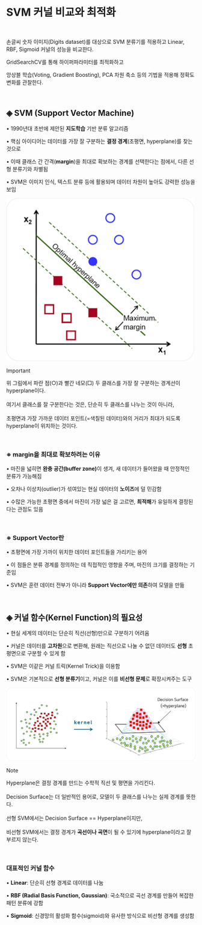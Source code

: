 # SVM 커널 비교와 최적화

<br>

손글씨 숫자 이미지(Digits dataset)를 대상으로 SVM 분류기를 적용하고 Linear, RBF, Sigmoid 커널의 성능을 비교한다.

GridSearchCV를 통해 하이퍼파라미터를 최적화하고

앙상블 학습(Voting, Gradient Boosting), PCA 차원 축소 등의 기법을 적용해 정확도 변화를 관찰한다.

<br>

## ◈ SVM (Support Vector Machine)

• 1990년대 초반에 제안된 **지도학습** 기반 분류 알고리즘

• 핵심 아이디어는 데이터를 가장 잘 구분하는 **결정 경계**(초평면, hyperplane)를 찾는 것으로

• 이때 클래스 간 간격(**margin**)을 최대로 확보하는 경계를 선택한다는 점에서, 다른 선형 분류기와 차별됨

• SVM은 이미지 인식, 텍스트 분류 등에 활용되며 데이터 차원이 높아도 강력한 성능을 보임

<img src="images/svm.png" alt="SVM Concept" width="500"/>


> [!IMPORTANT]
> 위 그림에서 파란 점(○)과 빨간 네모(□) 두 클래스를 가장 잘 구분하는 경계선이 hyperplane이다. <br><br> 여기서 클래스를 잘 구분한다는 것은, 단순히 두 클래스를 나누는 것이 아니라,<br><br> 초평면과 가장 가까운 데이터 포인트(=색칠된 데이터)와의 거리가 최대가 되도록 hyperplane이 위치하는 것이다.

<br>

### ※ margin을 최대로 확보하려는 이유

• 마진을 넓히면 <strong>완충 공간(buffer zone)</strong>이 생겨, 새 데이터가 들어왔을 때 안정적인 분류가 가능해짐

• 오차나 이상치(outlier)가 섞여있는 현실 데이터의 **노이즈**에 덜 민감함

• 수많은 가능한 초평면 중에서 마진이 가장 넓은 걸 고르면, **최적해**가 유일하게 결정된다는 관점도 있음

<br>

### ※ Support Vector란

• 초평면에 가장 가까이 위치한 데이터 포인트들을 가리키는 용어

• 이 점들은 분류 경계를 정의하는 데 직접적인 영향을 주며, 마진의 크기를 결정하는 기준임

• SVM은 훈련 데이터 전부가 아니라 **Support Vector에만 의존**하여 모델을 만듦

<br>

## ◈ 커널 함수(Kernel Function)의 필요성

• 현실 세계의 데이터는 단순히 직선(선형)만으로 구분하기 어려움

• 커널은 데이터를 **고차원**으로 변환해, 원래는 직선으로 나눌 수 없던 데이터도 **선형** 초평면으로 구분할 수 있게 함

• SVM은 이같은 커널 트릭(Kernel Trick)을 이용함

• SVM은 기본적으로 **선형 분류기**이고, 커널은 이를 **비선형 문제**로 확장시켜주는 도구

<img src="images/kernel.png" alt="SVM Concept" width="700"/>

> [!NOTE]
> Hyperplane은 결정 경계를 만드는 수학적 직선 및 평면을 가리킨다. <br><br> Decision Surface는 더 일반적인 용어로, 모델이 두 클래스를 나누는 실제 경계를 뜻한다. <br><br>선형 SVM에서는 Decision Surface == Hyperplane이지만, <br><br>비선형 SVM에서는 결정 경계가 **곡선이나 곡면**이 될 수 있기에 hyperplane이라고 잘 부르지 않는다.

<br>

### 대표적인 커널 함수

• **Linear**: 단순히 선형 경계로 데이터를 나눔

• **RBF (Radial Basis Function, Gaussian)**: 국소적으로 곡선 경계를 만들어 복잡한 패턴 분류에 강함

• **Sigmoid**: 신경망의 활성화 함수(sigmoid)와 유사한 방식으로 비선형 경계를 생성함